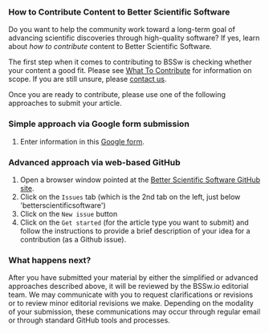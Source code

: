 <!-- start of deck -->

### How to Contribute Content to Better Scientific Software

Do you want to help the community work toward a long-term goal of advancing scientific discoveries through high-quality software? If yes, learn about _how to contribute_ content to Better Scientific Software.

<!-- end of deck -->

<!-- start of body -->

The first step when it comes to contributing to BSSw is checking whether your content a good fit.  Please see [What To Contribute](./WhatToContribute.md) for information on scope.  If you are still unsure, please [contact us](./QuestionsAboutContributing.md).

Once you are ready to contribute, please use one of the following approaches to submit your article. 

### Simple approach via Google form submission
1. Enter information in this [Google form](https://goo.gl/forms/IJyJKbI5OK9Lzcna2).

### Advanced approach via web-based GitHub
1. Open a browser window pointed at the [Better Scientific Software GitHub site](https://github.com/betterscientificsoftware/betterscientificsoftware.github.io).
2. Click on the `Issues` tab (which is the 2nd tab on the left, just below 'betterscientificsoftware')
3. Click on  the `New issue` button
4. Click on the `Get started` (for the article type you want to submit) and follow the instructions to provide a brief description of your idea for a contribution (as a Github issue).

### What happens next?
After you have submitted your material by either the simplified or advanced approaches described above, it will be reviewed by the BSSw.io editorial team. We may communicate with you to request clarifications or revisions or to review minor editorial revisions we make. Depending on the modality of your submission, these communications may occur through regular email or through standard GitHub tools and processes.

<!--
Publish: Yes  
-->
